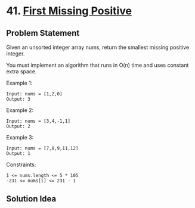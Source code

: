 # 41. [First Missing Positive](https://leetcode.com/problems/first-missing-positive)

## Problem Statement
Given an unsorted integer array nums, return the smallest missing positive integer.

You must implement an algorithm that runs in O(n) time and uses constant extra space.

Example 1:
```
Input: nums = [1,2,0]
Output: 3
```
Example 2:
```
Input: nums = [3,4,-1,1]
Output: 2
```
Example 3:
```
Input: nums = [7,8,9,11,12]
Output: 1
```

Constraints:
```
1 <= nums.length <= 5 * 105
-231 <= nums[i] <= 231 - 1
```

## Solution Idea

